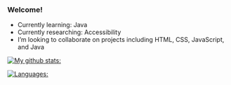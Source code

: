 ### Welcome!

- Currently learning: Java
- Currently researching: Accessibility
- I’m looking to collaborate on projects including HTML, CSS, JavaScript, and Java

[![My github stats:](https://github-readme-stats.vercel.app/api?username=kcollier10&count_private=true&theme=chartreuse-dark&hide=stars)](https://github.com/kcollier10/github-readme-stats)

[![Languages:](https://github-readme-stats.vercel.app/api/top-langs/?username=kcollier10&layout=compact)](https://github.com/kcollier10/github-readme-stats&theme=charteuse-dark)

